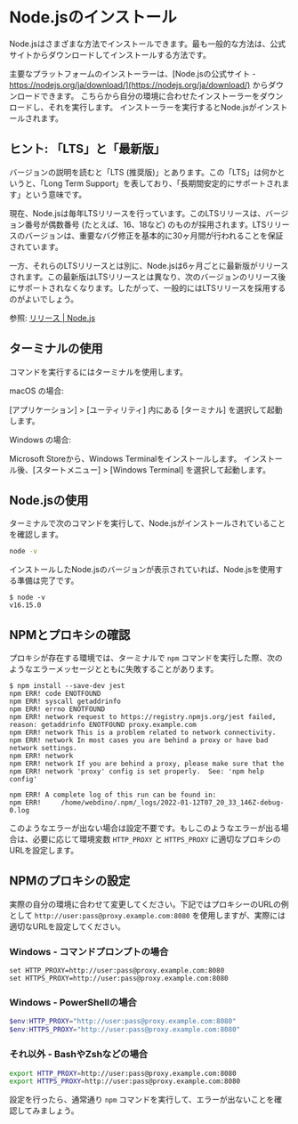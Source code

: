 # Node.jsのインストール

Node.jsはさまざまな方法でインストールできます。最も一般的な方法は、公式サイトからダウンロードしてインストールする方法です。

主要なプラットフォームのインストーラーは、[Node.jsの公式サイト - https://nodejs.org/ja/download/](https://nodejs.org/ja/download/) からダウンロードできます。
こちらから自分の環境に合わせたインストーラーをダウンロードし、それを実行します。
インストーラーを実行するとNode.jsがインストールされます。

## ヒント: 「LTS」と「最新版」

バージョンの説明を読むと「LTS (推奨版)」とあります。この「LTS」は何かというと、「Long Term Support」を表しており、「長期間安定的にサポートされます」という意味です。

現在、Node.jsは毎年LTSリリースを行っています。このLTSリリースは、バージョン番号が偶数番号 (たとえば、16、18など) のものが採用されます。LTSリリースのバージョンは、重要なバグ修正を基本的に30ヶ月間が行われることを保証されています。

一方、それらのLTSリリースとは別に、Node.jsは6ヶ月ごとに最新版がリリースされます。この最新版はLTSリリースとは異なり、次のバージョンのリリース後にサポートされなくなります。したがって、一般的にはLTSリリースを採用するのがよいでしょう。

参照: [リリース | Node.js](https://nodejs.org/ja/about/releases/)

## ターミナルの使用

コマンドを実行するにはターミナルを使用します。

macOS の場合:

[アプリケーション] > [ユーティリティ] 内にある [ターミナル] を選択して起動します。

Windows の場合:

Microsoft Storeから、Windows Terminalをインストールします。
インストール後、[スタートメニュー] > [Windows Terminal] を選択して起動します。

## Node.jsの使用

ターミナルで次のコマンドを実行して、Node.jsがインストールされていることを確認します。

```bash
node -v
```

インストールしたNode.jsのバージョンが表示されていれば、Node.jsを使用する準備は完了です。

```console
$ node -v
v16.15.0
```

## NPMとプロキシの確認

プロキシが存在する環境では、ターミナルで `npm` コマンドを実行した際、次のようなエラーメッセージとともに失敗することがあります。

```console
$ npm install --save-dev jest
npm ERR! code ENOTFOUND
npm ERR! syscall getaddrinfo
npm ERR! errno ENOTFOUND
npm ERR! network request to https://registry.npmjs.org/jest failed, reason: getaddrinfo ENOTFOUND proxy.example.com
npm ERR! network This is a problem related to network connectivity.
npm ERR! network In most cases you are behind a proxy or have bad network settings.
npm ERR! network
npm ERR! network If you are behind a proxy, please make sure that the
npm ERR! network 'proxy' config is set properly.  See: 'npm help config'

npm ERR! A complete log of this run can be found in:
npm ERR!     /home/webdino/.npm/_logs/2022-01-12T07_20_33_146Z-debug-0.log
```

このようなエラーが出ない場合は設定不要です。もしこのようなエラーが出る場合は、必要に応じて環境変数 `HTTP_PROXY` と `HTTPS_PROXY` に適切なプロキシのURLを設定します。

## NPMのプロキシの設定

実際の自分の環境に合わせて変更してください。下記ではプロキシーのURLの例として `http://user:pass@proxy.example.com:8080` を使用しますが、実際には適切なURLを設定してください。

### Windows - コマンドプロンプトの場合

```
set HTTP_PROXY=http://user:pass@proxy.example.com:8080
set HTTPS_PROXY=http://user:pass@proxy.example.com:8080
```

### Windows - PowerShellの場合

```powershell
$env:HTTP_PROXY="http://user:pass@proxy.example.com:8080"
$env:HTTPS_PROXY="http://user:pass@proxy.example.com:8080"
```

### それ以外 - BashやZshなどの場合

```bash
export HTTP_PROXY=http://user:pass@proxy.example.com:8080
export HTTPS_PROXY=http://user:pass@proxy.example.com:8080
```

設定を行ったら、通常通り `npm` コマンドを実行して、エラーが出ないことを確認してみましょう。
